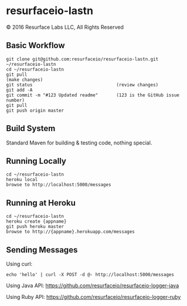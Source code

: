 # resurfaceio-lastn
&copy; 2016 Resurface Labs LLC, All Rights Reserved

## Basic Workflow 

    git clone git@github.com:resurfaceio/resurfaceio-lastn.git ~/resurfaceio-lastn
    cd ~/resurfaceio-lastn
    git pull
    (make changes)
    git status                                (review changes)
    git add -A
    git commit -m "#123 Updated readme"       (123 is the GitHub issue number)
    git pull
    git push origin master

## Build System 

Standard Maven for building & testing code, nothing special.

## Running Locally

    cd ~/resurfaceio-lastn
    heroku local
    browse to http://localhost:5000/messages

## Running at Heroku

    cd ~/resurfaceio-lastn
    heroku create {appname}
    git push heroku master
    browse to http://{appname}.herokuapp.com/messages

## Sending Messages

Using curl:

    echo 'hello' | curl -X POST -d @- http://localhost:5000/messages

Using Java API: https://github.com/resurfaceio/resurfaceio-logger-java

Using Ruby API: https://github.com/resurfaceio/resurfaceio-logger-ruby

